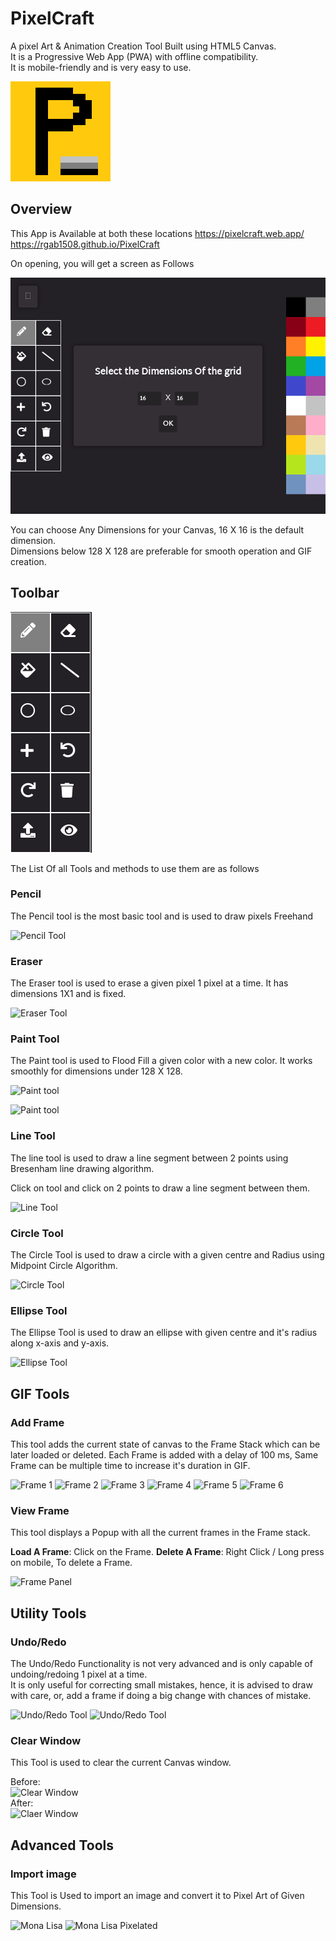 # PixelCraft
A pixel Art & Animation Creation Tool Built using HTML5 Canvas.  
It is a Progressive Web App (PWA) with offline compatibility.  
It is mobile-friendly and is very easy to use.  

![PixelCraft](icons/logo.png)

## Overview
This App is Available at both these locations
https://pixelcraft.web.app/
https://rgab1508.github.io/PixelCraft

On opening, you will get a screen as Follows

![PixelCraft overview](images/overview.png)

You can choose Any Dimensions for your Canvas, 16 X 16 is the default dimension.  
Dimensions below 128 X 128 are preferable for smooth operation and GIF creation.

## Toolbar

![PixelCraft overview](images/toolbar.png)

The List Of all Tools and methods to use them are as follows

### Pencil

The Pencil tool is the most basic tool and is used to draw pixels Freehand

![Pencil Tool](https://user-images.githubusercontent.com/17960677/96023223-b83b8800-0e6f-11eb-8af1-0cfab42c19d7.png)

### Eraser

The Eraser tool is used to erase a given pixel 1 pixel at a time. It has dimensions 1X1 and is fixed.

![Eraser Tool](https://user-images.githubusercontent.com/17960677/96023372-f5077f00-0e6f-11eb-965f-815b37f0d7b2.png)

### Paint Tool

The Paint tool is used to Flood Fill a given color with a new color. It works smoothly for dimensions under 128 X 128.

![Paint tool](https://user-images.githubusercontent.com/17960677/96023668-66473200-0e70-11eb-81a2-9313b1580926.png)

![Paint tool](https://user-images.githubusercontent.com/17960677/96023679-6b0be600-0e70-11eb-8451-0d5955f2c8b4.png)

### Line Tool

The line tool is used to draw a line segment between 2 points using Bresenham line drawing algorithm.  

Click on tool and click on 2 points to draw a line segment between them. 

![Line Tool](https://user-images.githubusercontent.com/17960677/96023893-b625f900-0e70-11eb-9b16-ac0d68f9423c.png)

### Circle Tool

The Circle Tool is used to draw a circle with a given centre and Radius using Midpoint Circle Algorithm.

![Circle Tool](https://user-images.githubusercontent.com/17960677/96024358-3d736c80-0e71-11eb-8c1a-acb528f027b6.png)

### Ellipse Tool

The Ellipse Tool is used to draw an ellipse with given centre and it's radius along x-axis and y-axis.

![Ellipse Tool](https://user-images.githubusercontent.com/17960677/96024638-a0fd9a00-0e71-11eb-9171-16944bf95b40.png)

## GIF Tools

### Add Frame

This tool adds the current state of canvas to the Frame Stack which can be later loaded or deleted. Each Frame is added with a delay of 100 ms, Same Frame can be multiple time to increase it's duration in GIF.

![Frame 1](https://user-images.githubusercontent.com/17960677/96025150-5f212380-0e72-11eb-9dce-5335a1cddcb7.png)
![Frame 2](https://user-images.githubusercontent.com/17960677/96025166-647e6e00-0e72-11eb-9249-1a9245b6e264.png)
![Frame 3](https://user-images.githubusercontent.com/17960677/96025181-69dbb880-0e72-11eb-83e1-0e03f5060033.png)
![Frame 4](https://user-images.githubusercontent.com/17960677/96025198-6fd19980-0e72-11eb-9ba7-50dbf804dda3.png)
![Frame 5](https://user-images.githubusercontent.com/17960677/96025219-752ee400-0e72-11eb-9fe5-11074883d72a.png)
![Frame 6](https://user-images.githubusercontent.com/17960677/96025252-7eb84c00-0e72-11eb-8a26-ee7015da3de7.png)

### View Frame

This tool displays a Popup with all the current frames in the Frame stack.  

**Load A Frame**: Click on the Frame. 
**Delete A Frame**: Right Click / Long press on mobile, To delete a Frame. 

![Frame Panel](https://user-images.githubusercontent.com/17960677/96025802-48c79780-0e73-11eb-8ca1-4948226804ad.png)

## Utility Tools

### Undo/Redo

The Undo/Redo Functionality is not very advanced and is only capable of undoing/redoing 1 pixel at a time.  
It is only useful for correcting small mistakes, hence, it is advised to draw with care, or, add a frame if doing a big change with chances of mistake.

![Undo/Redo Tool](https://user-images.githubusercontent.com/17960677/96026461-23875900-0e74-11eb-8682-479b33894a4f.png)
![Undo/Redo Tool](https://user-images.githubusercontent.com/17960677/96026481-2bdf9400-0e74-11eb-8e4c-4c64508ae011.png)

### Clear Window

This Tool is used to clear the current Canvas window.

Before:  
![Clear Window](https://user-images.githubusercontent.com/17960677/96026664-73662000-0e74-11eb-8111-c46f54375056.png)  
After:  
![Claer Window](https://user-images.githubusercontent.com/17960677/96026681-7a8d2e00-0e74-11eb-9984-c267fb0290c9.png)  


## Advanced Tools

### Import image

This Tool is Used to import an image and convert it to Pixel Art of Given Dimensions.

![Mona Lisa](https://user-images.githubusercontent.com/17960677/96027216-2df62280-0e75-11eb-880d-c1eed2a21fd6.png)
![Mona Lisa Pixelated](https://user-images.githubusercontent.com/17960677/96027394-71509100-0e75-11eb-8260-c1ed426805bc.png)
